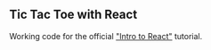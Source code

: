 ## Tic Tac Toe with React

Working code for the official ["Intro to React"](https://reactjs.org/tutorial/tutorial.html) tutorial.